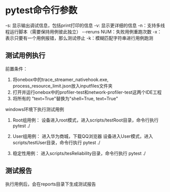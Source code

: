 # pytest命令行参数
-s: 显示输出调试信息，包括print打印的信息
-v: 显示更详细的信息
-n：支持多线程运行脚本（需要保持用例彼此独立）
--reruns NUM：失败用例重跑次数
-x：表示只要有一个用例报错，那么测试停止
-k：模糊匹配字符串进行用例跑测


## 测试用例执行
前置条件：
1. 将onebox中的trace_streamer_nativehook.exe, process_resource_limit.json放入inputfiles文件夹
2. 打开并运行onebox中的profiler-test和network-profiler-test这两个IDE工程
3. 将所有的 "text=True"替换为"shell=True, text=True"


windows环境下执行测试用例
1. Root组用例：
设备进入root模式，进入scripts/testRoot目录，命令行执行 pytest ./

2. User组用例：
进入华为商城，下载QQ浏览器
设备进入User模式，进入scripts/testUser目录，命令行执行 pytest ./

3. 稳定性用例：
进入scripts/tesReliability目录，命令行执行 pytest ./

## 测试报告
执行用例后，会在reports目录下生成测试报告